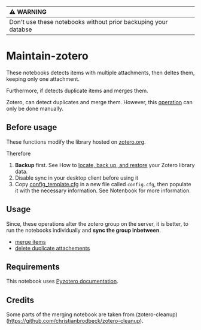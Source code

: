 | :warning: WARNING          |
|:---------------------------|
| Don't use these notebooks without prior backuping your databse     |

# Maintain-zotero

These notebooks detects items with multiple attachments, then deltes them,
keeping only one attachment.

Furthermore, if detects duplicate items and merges them.

Zotero, can detect duplicates and merge them. However, this [operation](https://www.zotero.org/support/duplicate_detection)
can only be done manually.

## Before usage

These functions modify the library hosted on [zotero.org](http://zotero.org).

Therefore

1. **Backup** first. See How to
   [locate, back up, and restore](https://www.zotero.org/support/zotero_data)
   your Zotero library data.
2. Disable sync in your desktop client before using it
3. Copy [config_template.cfg](config_template.cfg) in a new file called `config.cfg`,
   then populate it with the necessary information.
   See Notenbook for more information.

## Usage

Since, these operations alter the zotero group on the server, it is better,
to run the notebooks individually and **sync the group inbetween**.

- [merge items](merge_items.ipynb)
- [delete duplicate attachements](remove_duplicate_attachements.ipynb)

## Requirements

This notebook uses [Pyzotero documentation](https://pyzotero.readthedocs.io/en/latest/).


## Credits

Some parts of the merging notebook are taken from (zotero-cleanup)(https://github.com/christianbrodbeck/zotero-cleanup).

